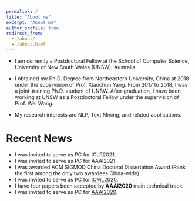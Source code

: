 ```yaml
---
permalink: /
title: "About me"
excerpt: "About me"
author_profile: true
redirect_from: 
  - /about/
  - /about.html
---
```


* I am currently a Postdoctoral Fellow at the School of Computer Science, University of New South Wales (UNSW), Australia.

* I obtained my Ph.D. Degree from Northeastern University, China at 2018 under the supervision of Prof. Xiaochun Yang. From 2017 to 2018, I was a joint-training Ph.D. student of UNSW. After graduation, I have been working at UNSW as a Postdoctoral Fellow under the supervision of Prof. Wei Wang. 

* My research interests are NLP, Text Mining, and related applications.



# Recent News
* I was invited to serve as PC for ICLR2021.
* I was invited to serve as PC for AAAI2021.
* I was awarded ACM SIGMOD China Doctoral Dissertation Award (Rank the first among the only two awardees China-wide)
* I was invited to serve as PC for [ICML2020](https://icml.cc/Conferences/2020/).
* I have four papers been accepted by <b>AAAI2020</b> main technical track.
* I was invited to serve as PC for [AAAI2020](https://aaai.org/Conferences/AAAI-20/).
